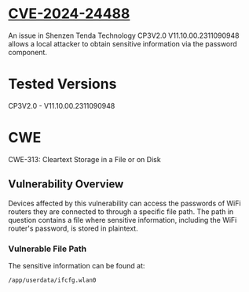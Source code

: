 # [CVE-2024-24488](https://cve.mitre.org/cgi-bin/cvename.cgi?name=CVE-2024-24488)
An issue in Shenzen Tenda Technology CP3V2.0 V11.10.00.2311090948 allows a local attacker to obtain sensitive information via the password component.

# Tested Versions
CP3V2.0 - V11.10.00.2311090948

# CWE
CWE-313: Cleartext Storage in a File or on Disk

## Vulnerability Overview

Devices affected by this vulnerability can access the passwords of WiFi routers they are connected to through a specific file path. The path in question contains a file where sensitive information, including the WiFi router's password, is stored in plaintext.

### Vulnerable File Path

The sensitive information can be found at:

```/app/userdata/ifcfg.wlan0```


